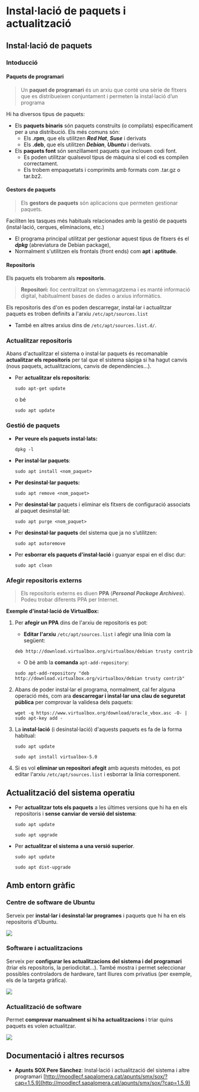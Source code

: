 # Instal·lació de paquets i actualització

## Instal·lació de paquets

### Intoducció

#### Paquets de programari

> Un **paquet de programari** és un arxiu que conté una sèrie de fitxers que es distribueixen conjuntament i permeten la instal·lació d’un programa

Hi ha diversos tipus de paquets:

* Els **paquets binaris** són paquets construïts \(o compilats\) específicament per a una distribució. Els més comuns són:
  * Els **.rpm**, que els utilitzen _**Red Hat**_, _**Suse**_ i derivats
  * Els **.deb**, que els utilitzen _**Debian**_, _**Ubuntu**_ i derivats. 
* Els **paquets font** són senzillament paquets que inclouen codi font.
  * Es poden utilitzar qualsevol tipus de màquina si el codi es compilen correctament. 
  * Els trobem empaquetats i comprimits amb formats com .tar.gz o tar.bz2. 

#### Gestors de paquets

> Els **gestors de paquets** són aplicacions que permeten gestionar paquets.

Faciliten les tasques més habituals relacionades amb la gestió de paquets \(instal·lació, cerques, eliminacions, etc.\)

* El programa principal utilitzat per gestionar aquest tipus de fitxers és el _**dpkg**_ \(abreviatura de Debian package\),
* Normalment s'utilitzen els frontals \(front ends\) com **apt** i **aptitude**.

#### Repositoris

Els paquets els trobarem als **repositoris**.

> **Repositori:** lloc centralitzat on s’emmagatzema i es manté informació digital, habitualment bases de dades o arxius informàtics.

Els repositoris des d'on es poden descarregar, instal·lar i actualitzar paquets es troben definits a l'arxiu `/etc/apt/sources.list`

* També en altres arxius dins de `/etc/apt/sources.list.d/`.

### Actualitzar repositoris

Abans d'actualitzar el sistema o instal·lar paquets és recomanable **actualitzar els repositoris** per tal que el sistema sàpiga si ha hagut canvis \(nous paquets, actualitzacions, canvis de dependències...\).

* Per **actualitzar els repositoris**:

  `sudo apt-get update`

  o bé

  `sudo apt update`

### Gestió de paquets

* **Per veure els paquets instal·lats:**

  `dpkg -l`

* **Per instal·lar paquets**:

  `sudo apt install <nom_paquet>`

* **Per desinstal·lar paquets:**

  `sudo apt remove <nom_paquet>`

* Per **desinstal·lar** paquets i eliminar els fitxers de configuració associats al paquet desinstal·lat:

  `sudo apt purge <nom_paquet>`

* Per **desinstal·lar paquets** del sistema que ja no s’utilitzen:

  `sudo apt autoremove`

* Per **esborrar els paquets d'instal·lació** i guanyar espai en el disc dur:

  `sudo apt clean`

### Afegir repositoris externs

> Els repositoris externs es diuen **PPA** \(_**Personal Package Archives**_\). Podeu trobar diferents PPA per Internet.

**Exemple d'instal·lació de VirtualBox:**

1. Per **afegir un PPA** dins de l'arxiu de repositoris es pot:

   * **Editar l'arxiu** `/etc/apt/sources.list` i afegir una línia com la següent:

   `deb http://download.virtualbox.org/virtualbox/debian trusty contrib`

   * O bé amb la **comanda** `apt-add-repository`:

   `sudo apt-add-repository "deb http://download.virtualbox.org/virtualbox/debian trusty contrib"`

2. Abans de poder instal·lar el programa, normalment, cal fer alguna operació més, com ara **descarregar i instal·lar una clau de seguretat pública** per comprovar la validesa dels paquets:

   `wget -q https://www.virtualbox.org/download/oracle_vbox.asc -O- | sudo apt-key add -`

3. La **instal·lació** \(i desinstal·lació\) d'aquests paquets es fa de la forma habitual:

   `sudo apt update`

   `sudo apt install virtualbox-5.0`

4. Si es vol **eliminar un repositori afegit** amb aquests mètodes, es pot editar l'arxiu `/etc/apt/sources.list` i esborrar la línia corresponent.

## Actualització del sistema operatiu

* Per **actualitzar tots els paquets** a les últimes versions que hi ha en els repositoris i **sense canviar de versió del sistema**:

  `sudo apt update`

  `sudo apt upgrade`

* Per **actualitzar el sistema a una versió superior**.

  `sudo apt update`

  `sudo apt dist-upgrade`

## Amb entorn gràfic

### Centre de software de Ubuntu

Serveix per **instal·lar i desinstal·lar programes** i paquets que hi ha en els repositoris d'Ubuntu.

![](https://github.com/ldediegom/gitbook-sox/tree/da301902aefdc6f0c12f6016f9e43f8cf24607bf/.gitbook/assets/uf2-softwareubuntu.png)

### Software i actualitzacions

Serveix per **configurar les actualitzacions del sistema i del programari** \(triar els repositoris, la periodicitat...\). També mostra i permet seleccionar possibles controladors de hardware, tant lliures com privatius \(per exemple, els de la targeta gràfica\).

![](https://github.com/ldediegom/gitbook-sox/tree/da301902aefdc6f0c12f6016f9e43f8cf24607bf/.gitbook/assets/uf2-softwareactualitzacions.png)

### Actualització de software

Permet **comprovar manualment si hi ha actualitzacions** i triar quins paquets es volen actualitzar.

![](https://github.com/ldediegom/gitbook-sox/tree/da301902aefdc6f0c12f6016f9e43f8cf24607bf/.gitbook/assets/uf2-actualitzacions.png)

## Documentació i altres recursos

* **Apunts SOX Pere Sànchez**: Instal·lació i actualització del sistema i altre programari [http://moodlecf.sapalomera.cat/apunts/smx/sox/?cap=1.5.9](http://moodlecf.sapalomera.cat/apunts/smx/sox/?cap=1.5.9)

